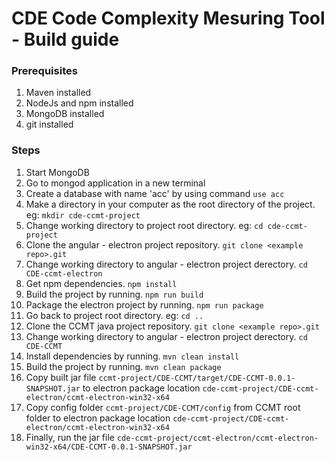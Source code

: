 # CDE Code Complexity Mesuring Tool - Build guide

### Prerequisites
1) Maven installed
2) NodeJs and npm installed
3) MongoDB installed
4) git installed

### Steps
1) Start MongoDB
2) Go to mongod application in a new terminal
3) Create a database with name 'acc' by using command ```use acc```
1) Make a directory in your computer as the root directory of the project. eg: ```mkdir cde-ccmt-project```
1) Change working directory to project root directory. eg: ```cd cde-ccmt-project```
3) Clone the angular - electron project repository. ```git clone <example repo>.git```
1) Change working directory to angular - electron project derectory. ```cd CDE-ccmt-electron```
2) Get npm dependencies. ```npm install```
2) Build the project by running. ```npm run build```
2) Package the electron project by running. ```npm run package```
2) Go back to project root directory. eg: ```cd ..```
1) Clone the CCMT java project repository. ```git clone <example repo>.git```
1) Change working directory to angular - electron project derectory. ```cd CDE-CCMT```
2) Install dependencies by running. ```mvn clean install```
2) Build the project by running. ```mvn clean package```
5) Copy built jar file ```ccmt-project/CDE-CCMT/target/CDE-CCMT-0.0.1-SNAPSHOT.jar``` to electron package location ```cde-ccmt-project/CDE-ccmt-electron/ccmt-electron-win32-x64```
6) Copy config folder ```ccmt-project/CDE-CCMT/config``` from CCMT root folder to electron package location ```cde-ccmt-project/CDE-ccmt-electron/ccmt-electron-win32-x64```
7) Finally, run the jar file ```cde-ccmt-project/ccmt-electron/ccmt-electron-win32-x64/CDE-CCMT-0.0.1-SNAPSHOT.jar```
